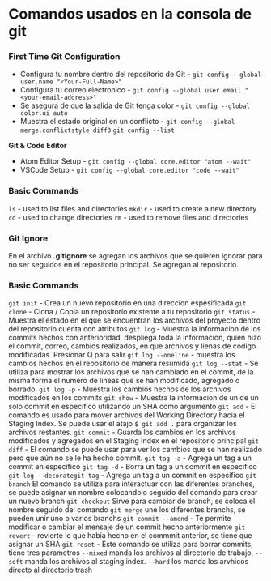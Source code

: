 # Comandos usados en la consola de git

### First Time Git Configuration

* Configura tu nombre dentro del repositorio de Git - `git config --global user.name "<Your-Full-Name>"`
* Configura tu correo electronico - `git config --global user.email "<your-email-address>"`
* Se asegura de que la salida de Git tenga color - `git config --global color.ui auto`
* Muestra el estado original en un conflicto - `git config --global merge.conflictstyle diff3` `git config --list`


**Git & Code Editor**
* Atom Editor Setup - `git config --global core.editor "atom --wait"`
* VSCode Setup - `git config --global core.editor "code --wait"`

### Basic Commands
`ls` - used to list files and directories
`mkdir` - used to create a new directory
`cd` - used to change directories
`rm` - used to remove files and directories

### Git Ignore

En el archivo **.gitignore** se agregan los archivos que se quieren ignorar para no ser seguidos en el repositorio principal. Se agregan al repositorio.

### Basic Commands
`git init` - Crea un nuevo repositorio en una direccion espesificada 
`git clone` - Clona / Copia un repositorio existente a tu repositorio
`git status` - Muestra el estado en el que se encuentran los archivos del proyecto dentro 
del repositorio cuenta con atributos 
`git log` - Muestra la informacion de los commits hechos con anterioridad, despliega toda
la informacion, quien hizo el commit, correo, cambios realizados, en que archivos y 
lienas de codigo modificadas. Presionar Q para salir
`git log --oneline` - muestra los cambios hechos en el repositorio de manera resumida
`git log --stat` - Se utiliza para mostrar los archivos que se han cambiado en el commit, de la misma forma el numero de lineas que se han modificado, agregado o borrado.
`git log -p` - Muestra los cambios hechos de los archivos modificados en los commits
`git show` - Muestra la informacion de un de un solo commit en especifico utilizando un SHA como argumento
`git add` - El comando es usado para mover archivos del Working Directory hacia el Staging Index. Se puede usar el atajo `$ git add .` para organizar los archivos restantes.
`git commit` - Guarda los cambios en los archivos modificados y agregados en el Staging Index en el repositorio principal
`git diff` - El comando se puede usar para ver los cambios que se han realizado pero que aún no se le ha hecho commit.
`git tag -a` - Agrega un tag a un commit en especifico 
`git tag -d` - Borra un tag a un commit en especifico 
`git log --decorategit tag` - Agrega un tag a un commit en especifico 
`git branch` El comando se utiliza para interactuar con las diferentes branches, se puede asignar un nombre colocandolo seguido del comando para crear un nuevo branch
`git checkout` Sirve para cambiar de branch, se coloca el nombre seguido del comando
`git merge` une los diferentes branchs, se pueden unir uno o varios branchs
`git commit --amend` - Te permite modificar o cambiar el mensaje de un commit hecho anteriormente
`git revert` - revierte lo que habia hecho en el commmit anterior, se tiene que asignar un SHA
`git reset` - Este comando se utiliza para borrar commits, tiene tres parametros `--mixed` manda los archivos al directorio de trabajo, `--soft` manda los archivos al staging index. `--hard` los manda los arvhicos directo al directorio trash



